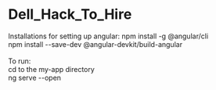 # Dell_Hack_To_Hire

Installations for setting up angular:
npm install -g @angular/cli <br/>
npm install --save-dev @angular-devkit/build-angular <br/>
<br/>
To run: <br/>
cd to the my-app directory <br/>
ng serve --open <br/>

